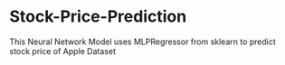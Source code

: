 # Stock-Price-Prediction
This Neural Network Model uses MLPRegressor from sklearn to predict stock price of Apple Dataset
